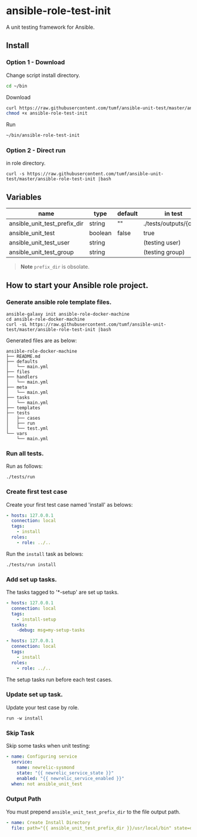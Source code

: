ansible-role-test-init
======================

A unit testing framework for Ansible.

## Install

### Option 1 - Download

Change script install directory.

```bash
cd ~/bin
```

Download

```bash
curl https://raw.githubusercontent.com/tumf/ansible-unit-test/master/ansible-role-test-init > ansible-role-test-init
chmod +x ansible-role-test-init
```

Run

```bash
~/bin/ansible-role-test-init
```

### Option 2 - Direct run

in role directory.

```
curl -s https://raw.githubusercontent.com/tumf/ansible-unit-test/master/ansible-role-test-init |bash
```

## Variables

|name|type|default|in test
|----|----|-------|-------
|ansible_unit_test_prefix_dir|string|""|./tests/outputs/{case}
|ansible_unit_test|boolean|false|true
|ansible_unit_test_user|string||(testing user)
|ansible_unit_test_group|string||(testing group)

> **Note**
> `prefix_dir` is obsolate.

## How to start your Ansible role project.


### Generate ansible role template files.

```
ansible-galaxy init ansible-role-docker-machine
cd ansible-role-docker-machine
curl -sL https://raw.githubusercontent.com/tumf/ansible-unit-test/master/ansible-role-test-init |bash
```

Generated files are as below:

    ansible-role-docker-machine
    ├── README.md
    ├── defaults
    │   └── main.yml
    ├── files
    ├── handlers
    │   └── main.yml
    ├── meta
    │   └── main.yml
    ├── tasks
    │   └── main.yml
    ├── templates
    ├── tests
    │   ├── cases
    │   ├── run
    │   └── test.yml
    └── vars
        └── main.yml


### Run all tests.

Run as follows:

```
./tests/run
```

### Create first test case

Create your first test case named 'install' as belows:


```tests/task.yml
- hosts: 127.0.0.1
  connection: local
  tags:
    - install
  roles:
    - role: ../..
```

Run the `install` task as belows:

```
./tests/run install
```

### Add set up tasks.

The tasks tagged to '*-setup' are set up tasks.

```yaml:tests/task.yml
- hosts: 127.0.0.1
  connection: local
  tags:
    - install-setup
  tasks:
    -debug: msg=my-setup-tasks

- hosts: 127.0.0.1
  connection: local
  tags:
    - install
  roles:
    - role: ../..
```


The setup tasks run before each test cases.

### Update set up task.

Update your test case by role.

```
run -w install
```

### Skip Task

Skip some tasks when unit testing:


```yaml:tasks/main.yml
- name: Configuring service
  service:
    name: newrelic-sysmond
    state: "{{ newrelic_service_state }}"
    enabled: "{{ newrelic_service_enabled }}"
  when: not ansible_unit_test
```


### Output Path

You must prepend `ansible_unit_test_prefix_dir` to the file output path.

```yaml:tasks/main.yml
- name: Create Install Directory
  file: path="{{ ansible_unit_test_prefix_dir }}/usr/local/bin" state=directory recurse=yes
```
